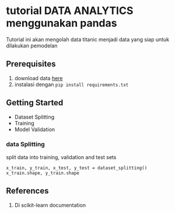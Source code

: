 # tutorial DATA ANALYTICS menggunakan pandas

Tutorial ini akan mengolah data titanic menjadi data yang siap untuk dilakukan pemodelan 

## Prerequisites 

1. download data [here](https://www.kaggle.com/datasets/fossouodonald/titaniccsv)
2. instalasi dengan `pip install requirements.txt`

## Getting Started

- Dataset Splitting 
- Training 
- Model Validation

### data Splitting

split data into training, validation and test sets 
```code 
x_train, y_train, x_test, y_test = dataset_splitting() 
x_train.shape, y_train.shape 
```

## References

1. Di scikit-learn documentation
